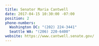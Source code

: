 ```yaml
---
title: Senator Maria Cantwell
date: 2017-04-15 10:30:00 -07:00
position: 2
phone-numbers:
  Washington DC: "(202) 224-3441"
  Seattle WA: "(206) 220-6400"
website: https://www.cantwell.senate.gov/
---
```


